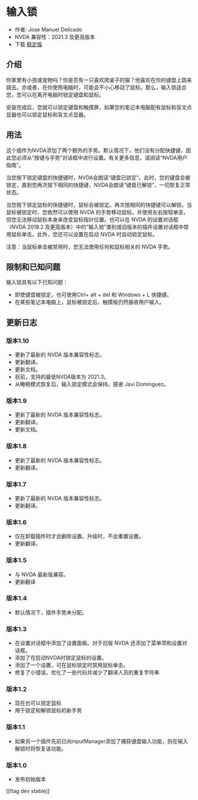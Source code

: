 # 输入锁 #

* 作者: Jose Manuel Delicado
* NVDA 兼容性：2021.3 及更高版本
* 下载 [稳定版][1]

## 介绍

你家里有小孩或宠物吗？你是否有一只喜欢爬桌子的猫？他喜欢在你的键盘上跳来跳去。亦或者，在你使用电脑时，可能会不小心移动了鼠标。那么，输入锁适合您，您可以在离开电脑时锁定键盘和鼠标。

安装完成后，您就可以锁定键盘和触摸屏，如果您的笔记本电脑配有鼠标和盲文点显器也可以锁定鼠标和盲文点显器。

## 用法

这个插件为NVDA添加了两个额外的手势。默认情况下，他们没有分配快捷键，因此您必须从“按键与手势”对话框中进行设置。有关更多信息，请阅读“NVDA用户指南”。

当您按下锁定键盘的快捷键时，NVDA会朗读“键盘已锁定”。此时，您的键盘会被锁定，直到您再次按下相同的快捷键，NVDA会朗读“键盘已解锁”，一切恢复正常状态。

当您按下锁定鼠标的快捷键时，鼠标会被锁定。再次按相同的快捷键可以解锁。当鼠标被锁定时，您依然可以使用 NVDA
的手势移动鼠标，并使用左右按钮单击，但您无法移动鼠标本身来改变鼠标指针位置。也可以在 NVDA 的设置对话框（NVDA 2018.2
及更高版本）中的“输入锁”类别或旧版本的插件设置对话框中禁用鼠标单击。此外，您还可以设置在启动 NVDA 时自动锁定鼠标。

注意：当鼠标单击被禁用时，您无法使用任何和鼠标相关的 NVDA 手势。

## 限制和已知问题

输入锁具有以下已知问题：

* 即使键盘被锁定，也可使用Ctrl+ alt + del 和 Windows + L 快捷键。
* 在某些笔记本电脑上，鼠标被锁定后，触摸板仍然接收用户输入。

## 更新日志

### 版本1.10

* 更新了最新的 NVDA 版本兼容性标志。
* 更新翻译。
* 更新文档。
* 目前，支持的最低NVDA版本为 2021.3。
* 从睡眠模式恢复后，输入锁定模式会保持。感谢 Javi Dominguez。

### 版本1.9

* 更新了最新的 NVDA 版本兼容性标志。
* 更新翻译。
* 更新文档。

### 版本1.8

* 更新了最新的 NVDA 版本兼容性标志。
* 更新翻译。

### 版本1.7

* 更新了最新的 NVDA 版本兼容性标志。
* 更新翻译。

### 版本1.6

* 仅在卸载插件时才会删除设置。升级时，不会重置设置。
* 更新翻译。

### 版本1.5

* 与 NVDA 最新版兼容。
* 更新翻译

### 版本1.4

* 默认情况下，插件手势未分配。

### 版本1.3

* 在设置对话框中添加了设置面板。对于旧版 NVDA 还添加了菜单项和设置对话框。
* 添加了在启动NVDA时锁定鼠标的设置。
* 添加了一个设置，可在鼠标锁定时禁用鼠标单击。
* 修复了小错误，优化了一些代码并减少了翻译人员的重复字符串

### 版本1.2

* 现在也可以锁定鼠标
* 用于锁定和解锁鼠标的新手势

### 版本1.1

* 如果另一个插件先前已向inputManager添加了捕获键盘输入功能，则在输入解锁时将恢复该功能。

### 版本1.0

* 发布初始版本

[[!tag dev stable]]

[1]: https://addons.nvda-project.org/files/get.php?file=inputlock
